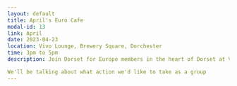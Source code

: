 ```yaml
---
layout: default
title: April's Euro Cafe
modal-id: 13
link: April
date: 2023-04-23
location: Vivo Lounge, Brewery Square, Dorchester
time: 3pm to 5pm
description: Join Dorset for Europe members in the heart of Dorset at Vivo Lounge in Brewery Square, Dorchester. Aim for "The Snug" left of the bar and look for the EU flags flying. 

We'll be talking about what action we'd like to take as a group
---
```

